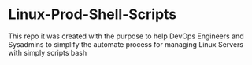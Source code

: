 # Linux-Prod-Shell-Scripts

This repo it was created with the purpose to help DevOps Engineers and Sysadmins to simplify the automate process for managing Linux Servers with simply scripts bash
